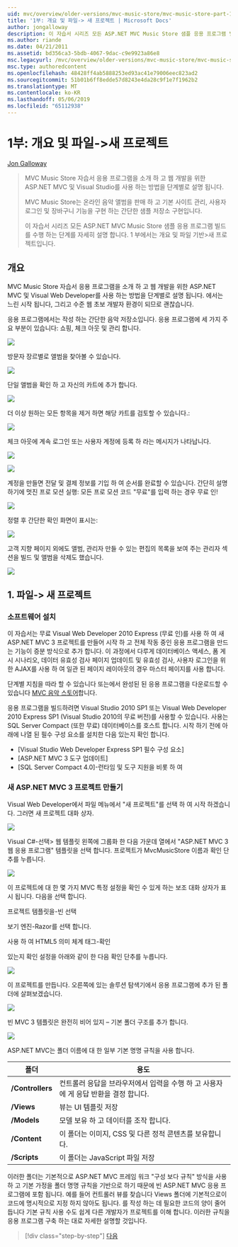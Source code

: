```yaml
---
uid: mvc/overview/older-versions/mvc-music-store/mvc-music-store-part-1
title: '1부: 개요 및 파일-> 새 프로젝트 | Microsoft Docs'
author: jongalloway
description: 이 자습서 시리즈 모든 ASP.NET MVC Music Store 샘플 응용 프로그램 빌드를 수행 하는 단계를 자세히 설명 합니다. 1 부에서는 개요 및 파일-> 새 프로젝트입니다.
ms.author: riande
ms.date: 04/21/2011
ms.assetid: bd356ca3-5bdb-4067-9dac-c9e9923a86e8
msc.legacyurl: /mvc/overview/older-versions/mvc-music-store/mvc-music-store-part-1
msc.type: authoredcontent
ms.openlocfilehash: 48428ff4ab5888253ed93ac41e79006eec823ad2
ms.sourcegitcommit: 51b01b6ff8edde57d8243e4da28c9f1e7f1962b2
ms.translationtype: MT
ms.contentlocale: ko-KR
ms.lasthandoff: 05/06/2019
ms.locfileid: "65112938"
---
```

# <a name="part-1-overview-and-file-new-project"></a>1부: 개요 및 파일->새 프로젝트

[Jon Galloway](https://github.com/jongalloway)

> MVC Music Store 자습서 응용 프로그램을 소개 하 고 웹 개발을 위한 ASP.NET MVC 및 Visual Studio를 사용 하는 방법을 단계별로 설명 됩니다.  
>   
> MVC Music Store는 온라인 음악 앨범을 판매 하 고 기본 사이트 관리, 사용자 로그인 및 장바구니 기능을 구현 하는 간단한 샘플 저장소 구현입니다.  
>   
> 이 자습서 시리즈 모든 ASP.NET MVC Music Store 샘플 응용 프로그램 빌드를 수행 하는 단계를 자세히 설명 합니다. 1 부에서는 개요 및 파일 기반&gt;새 프로젝트입니다.

## <a name="overview"></a>개요

MVC Music Store 자습서 응용 프로그램을 소개 하 고 웹 개발을 위한 ASP.NET MVC 및 Visual Web Developer를 사용 하는 방법을 단계별로 설명 됩니다. 에서는 느린 시작 됩니다, 그리고 수준 웹 초보 개발자 환경이 되므로 괜찮습니다.

응용 프로그램에서는 작성 하는 간단한 음악 저장소입니다. 응용 프로그램에 세 가지 주요 부분이 있습니다: 쇼핑, 체크 아웃 및 관리 합니다.

![](mvc-music-store-part-1/_static/image1.jpg)

방문자 장르별로 앨범을 찾아볼 수 있습니다.

![](mvc-music-store-part-1/_static/image2.jpg)

단일 앨범을 확인 하 고 자신의 카트에 추가 합니다.

![](mvc-music-store-part-1/_static/image3.jpg)

더 이상 원하는 모든 항목을 제거 하면 해당 카트를 검토할 수 있습니다.:

![](mvc-music-store-part-1/_static/image4.jpg)

체크 아웃에 계속 로그인 또는 사용자 계정에 등록 하 라는 메시지가 나타납니다.

![](mvc-music-store-part-1/_static/image1.png)

![](mvc-music-store-part-1/_static/image2.png)

계정을 만들면 전달 및 결제 정보를 기입 하 여 순서를 완료할 수 있습니다. 간단히 설명 하기에 멋진 프로 모션 실행: 모든 프로 모션 코드 "무료"를 입력 하는 경우 무료 인!

![](mvc-music-store-part-1/_static/image5.jpg)

정렬 후 간단한 확인 화면이 표시는:

![](mvc-music-store-part-1/_static/image6.jpg)

고객 지향 페이지 외에도 앨범, 관리자 만들 수 있는 편집의 목록을 보여 주는 관리자 섹션을 빌드 및 앨범을 삭제도 했습니다.

![](mvc-music-store-part-1/_static/image7.jpg)

## <a name="1-file--gt-new-project"></a>1. 파일-&gt; 새 프로젝트

### <a name="installing-the-software"></a>소프트웨어 설치

이 자습서는 무료 Visual Web Developer 2010 Express (무료 인)를 사용 하 여 새 ASP.NET MVC 3 프로젝트를 만들어 시작 하 고 전체 작동 중인 응용 프로그램을 만드는 기능이 증분 방식으로 추가 합니다. 이 과정에서 다루게 데이터베이스 액세스, 폼 게시 시나리오, 데이터 유효성 검사 페이지 업데이트 및 유효성 검사, 사용자 로그인을 위한 AJAX를 사용 하 여 일관 된 페이지 레이아웃의 경우 마스터 페이지를 사용 합니다.

단계별 지침을 따라 할 수 있습니다 또는에서 완성된 된 응용 프로그램을 다운로드할 수 있습니다 [MVC 음악 스토어](https://github.com/evilDave/MVC-Music-Store)합니다.

응용 프로그램을 빌드하려면 Visual Studio 2010 SP1 또는 Visual Web Developer 2010 Express SP1 (Visual Studio 2010의 무료 버전)를 사용할 수 있습니다. 사용는 SQL Server Compact (또한 무료) 데이터베이스를 호스트 합니다. 시작 하기 전에 아래에 나열 된 필수 구성 요소를 설치한 다음 있는지 확인 합니다.

- [Visual Studio Web Developer Express SP1 필수 구성 요소]
- [ASP.NET MVC 3 도구 업데이트]
- [SQL Server Compact 4.0]-런타임 및 도구 지원을 비롯 하 여

### <a name="creating-a-new-aspnet-mvc-3-project"></a>새 ASP.NET MVC 3 프로젝트 만들기

Visual Web Developer에서 파일 메뉴에서 "새 프로젝트"를 선택 하 여 시작 하겠습니다. 그러면 새 프로젝트 대화 상자.

![](mvc-music-store-part-1/_static/image5.png)

Visual C#-선택&gt; 웹 템플릿 왼쪽에 그룹화 한 다음 가운데 열에서 "ASP.NET MVC 3 웹 응용 프로그램" 템플릿을 선택 합니다. 프로젝트가 MvcMusicStore 이름과 확인 단추를 누릅니다.

![](mvc-music-store-part-1/_static/image8.jpg)

이 프로젝트에 대 한 몇 가지 MVC 특정 설정을 확인 수 있게 하는 보조 대화 상자가 표시 됩니다. 다음을 선택 합니다.

프로젝트 템플릿을-빈 선택

보기 엔진-Razor를 선택 합니다.

사용 하 여 HTML5 의미 체계 태그-확인

있는지 확인 설정을 아래와 같이 한 다음 확인 단추를 누릅니다.

![](mvc-music-store-part-1/_static/image9.jpg)

이 프로젝트를 만듭니다. 오른쪽에 있는 솔루션 탐색기에서 응용 프로그램에 추가 된 폴더에 살펴보겠습니다.

![](mvc-music-store-part-1/_static/image10.jpg)

빈 MVC 3 템플릿은 완전히 비어 있지 – 기본 폴더 구조를 추가 합니다.

![](mvc-music-store-part-1/_static/image6.png)

ASP.NET MVC는 폴더 이름에 대 한 일부 기본 명명 규칙을 사용 합니다.

| **폴더** | **용도** |
| --- | --- |
| **/Controllers** | 컨트롤러 응답을 브라우저에서 입력을 수행 하 고 사용자에 게 응답 반환을 결정 합니다. |
| **/Views** | 뷰는 UI 템플릿 저장 |
| **/Models** | 모델 보유 하 고 데이터를 조작 합니다. |
| **/Content** | 이 폴더는 이미지, CSS 및 다른 정적 콘텐츠를 보유합니다. |
| **/Scripts** | 이 폴더는 JavaScript 파일 저장 |

이러한 폴더는 기본적으로 ASP.NET MVC 프레임 워크 "구성 보다 규칙" 방식을 사용 하 고 기본 가정을 폴더 명명 규칙을 기반으로 하기 때문에 빈 ASP.NET MVC 응용 프로그램에 포함 됩니다. 예를 들어 컨트롤러 뷰를 찾습니다 Views 폴더에 기본적으로이 코드에 명시적으로 지정 하지 않아도 됩니다. 를 작성 하는 데 필요한 코드의 양이 줄어듭니다 기본 규칙 사용 수도 쉽게 다른 개발자가 프로젝트를 이해 합니다. 이러한 규칙을 응용 프로그램 구축 하는 대로 자세한 설명할 것입니다.

> [!div class="step-by-step"]
> [다음](mvc-music-store-part-2.md)
